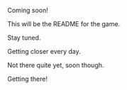 Coming soon!

This will be the README for the game.

Stay tuned.

Getting closer every day.

Not there quite yet, soon though.

Getting there!
